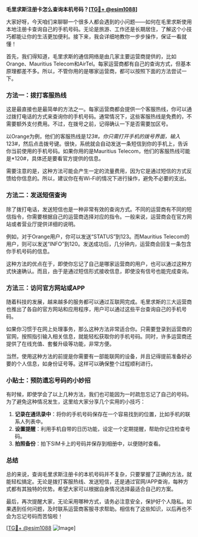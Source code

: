 **毛里求斯注册卡怎么查询本机号码？[[TG💪+ @esim1088](https://t.me/s/esim1088)]**

大家好呀，今天咱们来聊聊一个很多人都会遇到的小问题——如何在毛里求斯使用本地注册卡查询自己的手机号码。无论是旅游、工作还是长期居住，了解这个小技巧都能让你的生活更加便利。接下来，我会详细地教你一步步操作，保证一看就懂！

首先，我们得知道，毛里求斯的通信网络是由几家主要运营商提供的，比如Orange、Mauritius Telecom和AirTel。每家运营商都有自己的查询方式，但基本原理都差不多。所以，不管你用的是哪家运营商，都可以按照下面的方法尝试一下。

### 方法一：拨打客服热线

这是最直接也是最简单的方法之一。每家运营商都会提供一个客服热线，你可以通过拨打电话的方式来查询你的手机号码。通常情况下，这些客服热线是免费的，不需要额外支付费用。不过，在拨号之前，记得确认一下是否需要加区号。

以Orange为例，他们的客服热线是*123#。你只需打开手机的拨号界面，输入*123#，然后点击拨号键。很快，系统就会自动发送一条短信到你的手机上，告诉你当前使用的手机号码。如果你用的是Mauritius Telecom，他们的客服热线可能是*120#，具体还是要看官方提供的信息。

需要注意的是，这种方法可能会产生一定的流量费用，因为它是通过短信的方式反馈给你信息的。所以，建议你在有Wi-Fi的情况下进行操作，避免不必要的支出。

### 方法二：发送短信查询

除了拨打电话，发送短信也是一种非常有效的查询方式。不同的运营商有不同的短信指令，你需要根据自己的运营商选择对应的指令。一般来说，运营商会在官方网站或者营业厅提供详细的说明。

例如，对于Orange用户，你可以发送“STATUS”到123。而Mauritius Telecom的用户，则可以发送“INFO”到120。发送成功后，几分钟内，运营商会回复一条包含你手机号码的信息。

这种方法的优点在于，即使你忘记了自己是哪家运营商的用户，也可以通过这种方式快速确认。而且，由于是通过短信形式接收信息，即使没有信号也能完成查询。

### 方法三：访问官方网站或APP

随着科技的发展，越来越多的服务都可以通过互联网完成。毛里求斯的三大运营商也推出了各自的官方网站和应用程序，用户可以通过这些平台查询自己的手机号码。

如果你习惯于在网上处理事务，那么这种方法非常适合你。只需要登录到运营商的官网，按照指引输入相关信息，就能轻松获取你的手机号码。同时，许多运营商还提供了在线充值、套餐升级等功能，非常方便。

当然，使用这种方法的前提是你需要有一部能联网的设备，并且记得提前准备好必要的个人信息，如身份证号等。这样可以确保整个过程顺利进行。

### 小贴士：预防遗忘号码的小妙招

有时候，即使学会了以上几种方法，我们也可能因为一时疏忽忘记了自己的号码。为了避免这种情况发生，这里给大家分享几个实用的小技巧：

1. **记录在通讯录中**：将你的手机号码保存在一个容易找到的位置，比如手机的联系人列表中。
2. **设置提醒**：利用手机自带的日历功能，设定一个定期提醒，帮助你记住检查号码。
3. **拍照备份**：拍下SIM卡上的号码并保存到相册中，以便随时查看。

### 总结

总的来说，查询毛里求斯注册卡的本机号码并不复杂，只要掌握了正确的方法，就能轻松搞定。无论是拨打客服热线、发送短信，还是通过官网/APP查询，每种方式都有其独特的优势。希望大家可以根据自身情况选择最适合自己的方案。

最后，再次提醒大家，无论采用哪种方式，请务必注意安全，保护好个人隐私。如果遇到任何问题，及时联系运营商客服寻求帮助。相信有了这些知识，以后再也不会为忘记号码而苦恼啦！

[[TG💪+ @esim1088](https://t.me/s/esim1088) ![Image](https://i.postimg.cc/4NQfJmqS/Snipaste-2025-05-13-00-14-12.png)]